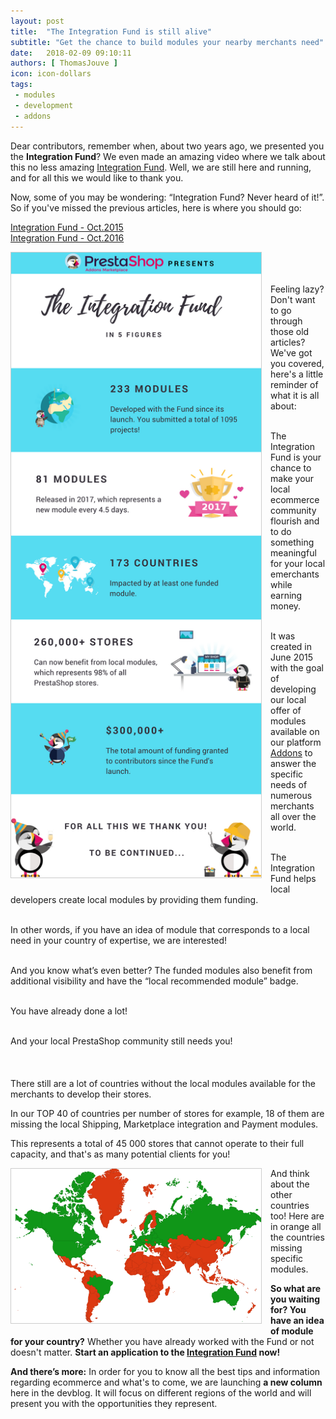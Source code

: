 ```yaml
---
layout: post
title:  "The Integration Fund is still alive"
subtitle: "Get the chance to build modules your nearby merchants need"
date:   2018-02-09 09:10:11
authors: [ ThomasJouve ]
icon: icon-dollars
tags:
 - modules
 - development
 - addons
---
```


Dear contributors, remember when, about two years ago, we presented you the **Integration Fund**? We even made an amazing video where we talk about this no less amazing [Integration Fund](https://www.youtube.com/watch?v=6Pf_jkYQlL0). Well, we are still here and running, and for all this we would like to thank you.

Now, some of you may be wondering: “Integration Fund? Never heard of it!”. So if you've missed the previous articles, here is where you should go:

[Integration Fund - Oct.2015](http://build.prestashop.com/news/prestashop-integration-fund)
<br>[Integration Fund - Oct.2016](http://build.prestashop.com/news/integration_fund_explained)


<img style="border: 1px solid #CCC; float: left; margin: 0 1em 1em 0;" width="400" height="1000" src="/assets/images/2018/02/Build_Integration_Fund_Infographic.png" />

<br>
<br>
<br>Feeling lazy? Don't want to go through those old articles? We've got you covered, here's a little reminder of what it is all about:


<br>The Integration Fund is your chance to make your local ecommerce community flourish and to do something meaningful for your local emerchants while earning money.


<br>It was created in June 2015 with the goal of developing our local offer of modules available on our platform [Addons](https://addons.prestashop.com/fr) to answer the specific needs of numerous merchants all over the world. 


<br>The Integration Fund helps local developers create local modules by providing them funding.


<br>In other words, if you have an idea of module that corresponds to a local need in your country of expertise, we are interested!


<br>And you know what’s even better? The funded modules also benefit from additional visibility and have the “local recommended module” badge.


<br>You have already done a lot!


<br>And your local PrestaShop community still needs you!
<br>
<br>
<br>
<br>There still are a lot of countries without the local modules available for the merchants to develop their stores.

In our TOP 40 of countries per number of stores for example, 18 of them are missing the local Shipping, Marketplace integration and Payment modules.

This represents a total of 45 000 stores that cannot operate to their full capacity, and that's as many potential clients for you!


<img style="border: 1px solid #CCC; float: left; margin: 0 1em 1em 0;" width="400" height="247" src="/assets/images/2018/02/Build_Integration_Fund_Map.png">


And think about the other countries too! Here are in orange all the countries missing specific modules.

**So what are you waiting for? You have an idea of module for your country?**
Whether you have already worked with the Fund or not doesn't matter.
**Start an application to the [Integration Fund](https://addons.prestashop.com/en/integration-fund) now!**

**And there’s more:**
In order for you to know all the best tips and information regarding ecommerce and what's to come, we are launching **a new column** here in the devblog.
It will focus on different regions of the world and will present you with the opportunities they represent.

